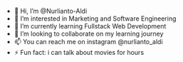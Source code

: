 - 👋 Hi, I’m @Nurlianto-Aldi
- 👀 I’m interested in Marketing and Software Engineering
- 🌱 I’m currently learning Fullstack Web Development
- 💞️ I’m looking to collaborate on my learning journey
- 📫 You can reach me on instagram @nurlianto_aldi
- ⚡ Fun fact: i can talk about movies for hours

<!---
Nurlianto-Aldi/Nurlianto-Aldi is a ✨ special ✨ repository because its `README.md` (this file) appears on your GitHub profile.
You can click the Preview link to take a look at your changes.
--->
